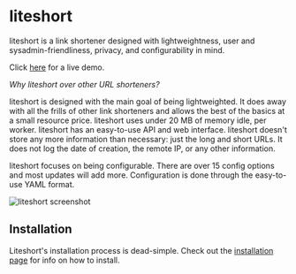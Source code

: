 # liteshort
liteshort is a link shortener designed with lightweightness, user and sysadmin-friendliness, privacy, and configurability in mind.

Click [here](https://ls.ikl.sh) for a live demo.

*Why liteshort over other URL shorteners?*

liteshort is designed with the main goal of being lightweighted. It does away with all the frills of other link shorteners and allows the best of the basics at a small resource price. liteshort uses under 20 MB of memory idle, per worker. liteshort has an easy-to-use API and web interface. liteshort doesn't store any more information than necessary: just the long and short URLs. It does not log the date of creation, the remote IP, or any other information.

liteshort focuses on being configurable. There are over 15 config options and most updates will add more. Configuration is done through the easy-to-use YAML format.


![liteshort screenshot](https://fs.ikl.sh/selif/4cgndb6e.png)

## Installation

Liteshort's installation process is dead-simple. Check out the [installation page](https://github.com/132ikl/liteshort/wiki/How-to-Install) for info on how to install.
